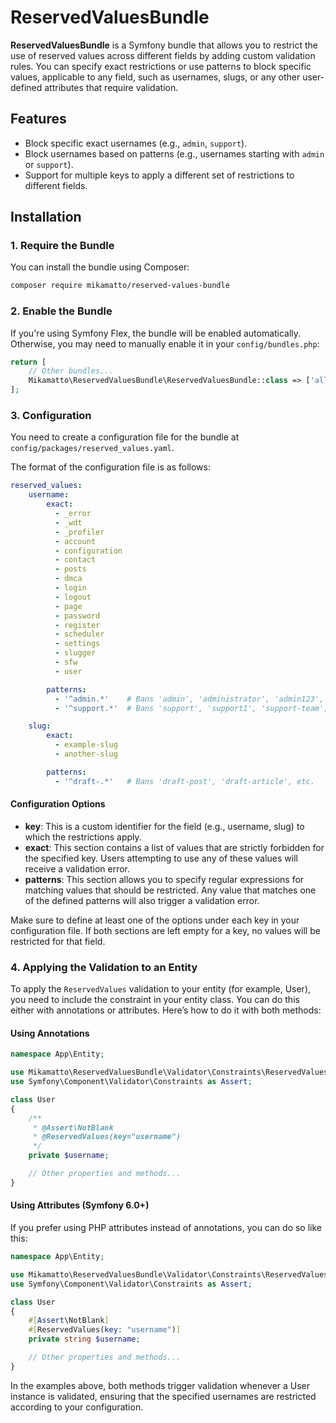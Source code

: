 # ReservedValuesBundle

**ReservedValuesBundle** is a Symfony bundle that allows you to restrict the use of reserved values across different fields by adding custom validation rules. You can specify exact restrictions or use patterns to block specific values, applicable to any field, such as usernames, slugs, or any other user-defined attributes that require validation.

## Features

- Block specific exact usernames (e.g., `admin`, `support`).
- Block usernames based on patterns (e.g., usernames starting with `admin` or `support`).
- Support for multiple keys to apply a different set of restrictions to different fields.

## Installation

### 1. Require the Bundle

You can install the bundle using Composer:

```bash
composer require mikamatto/reserved-values-bundle
```

### 2. Enable the Bundle

If you're using Symfony Flex, the bundle will be enabled automatically. Otherwise, you may need to manually enable it in your `config/bundles.php`:

```php
return [
    // Other bundles...
    Mikamatto\ReservedValuesBundle\ReservedValuesBundle::class => ['all' => true],
];
```

### 3. Configuration

You need to create a configuration file for the bundle at `config/packages/reserved_values.yaml`.

The format of the configuration file is as follows:

```yaml
reserved_values:
    username:
        exact:
          - _error
          - _wdt
          - _profiler
          - account
          - configuration
          - contact
          - posts
          - dmca
          - login
          - logout
          - page
          - password
          - register
          - scheduler
          - settings
          - slugger
          - sfw
          - user

        patterns:
          - '^admin.*'    # Bans 'admin', 'administrator', 'admin123', etc.
          - '^support.*'  # Bans 'support', 'support1', 'support-team', etc.

    slug:
        exact:
          - example-slug
          - another-slug

        patterns:
          - '^draft-.*'   # Bans 'draft-post', 'draft-article', etc.
```

#### Configuration Options

- **key**: This is a custom identifier for the field (e.g., username, slug) to which the restrictions apply.
- **exact**: This section contains a list of values that are strictly forbidden for the specified key. Users attempting to use any of these values will receive a validation error.
- **patterns**: This section allows you to specify regular expressions for matching values that should be restricted. Any value that matches one of the defined patterns will also trigger a validation error.

Make sure to define at least one of the options under each key in your configuration file. If both sections are left empty for a key, no values will be restricted for that field.

### 4. Applying the Validation to an Entity

To apply the `ReservedValues` validation to your entity (for example, User), you need to include the constraint in your entity class. You can do this either with annotations or attributes. Here’s how to do it with both methods:

#### Using Annotations
```php
namespace App\Entity;

use Mikamatto\ReservedValuesBundle\Validator\Constraints\ReservedValues;
use Symfony\Component\Validator\Constraints as Assert;

class User
{
    /**
     * @Assert\NotBlank
     * @ReservedValues(key="username")
     */
    private $username;

    // Other properties and methods...
}
```
#### Using Attributes (Symfony 6.0+)

If you prefer using PHP attributes instead of annotations, you can do so like this:
```php
namespace App\Entity;

use Mikamatto\ReservedValuesBundle\Validator\Constraints\ReservedValues;
use Symfony\Component\Validator\Constraints as Assert;

class User
{
    #[Assert\NotBlank]
    #[ReservedValues(key: "username")]
    private string $username;

    // Other properties and methods...
}
```

In the examples above, both methods trigger validation whenever a User instance is validated, ensuring that the specified usernames are restricted according to your configuration.




